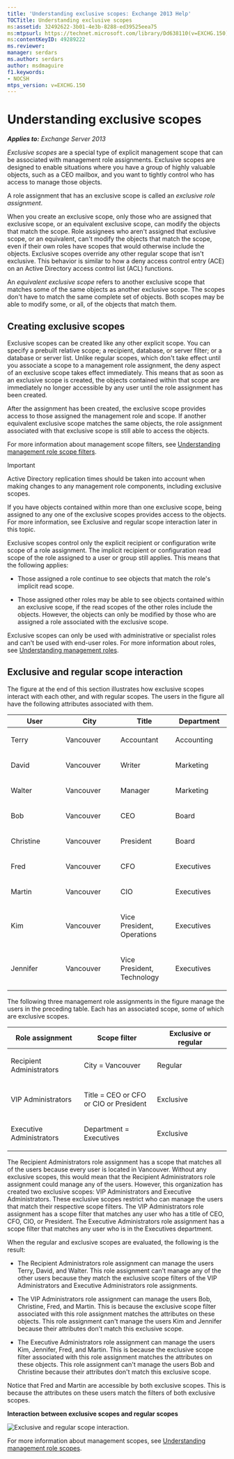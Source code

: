 ```yaml
---
title: 'Understanding exclusive scopes: Exchange 2013 Help'
TOCTitle: Understanding exclusive scopes
ms:assetid: 32492622-3b01-4e3b-8288-ed39525eea75
ms:mtpsurl: https://technet.microsoft.com/library/Dd638110(v=EXCHG.150)
ms:contentKeyID: 49289222
ms.reviewer: 
manager: serdars
ms.author: serdars
author: msdmaguire
f1.keywords:
- NOCSH
mtps_version: v=EXCHG.150
---
```


# Understanding exclusive scopes

_**Applies to:** Exchange Server 2013_

*Exclusive scopes* are a special type of explicit management scope that can be associated with management role assignments. Exclusive scopes are designed to enable situations where you have a group of highly valuable objects, such as a CEO mailbox, and you want to tightly control who has access to manage those objects.

A role assignment that has an exclusive scope is called an *exclusive role assignment*.

When you create an exclusive scope, only those who are assigned that exclusive scope, or an equivalent exclusive scope, can modify the objects that match the scope. Role assignees who aren't assigned that exclusive scope, or an equivalent, can't modify the objects that match the scope, even if their own roles have scopes that would otherwise include the objects. Exclusive scopes override any other regular scope that isn't exclusive. This behavior is similar to how a deny access control entry (ACE) on an Active Directory access control list (ACL) functions.

An *equivalent exclusive scope* refers to another exclusive scope that matches some of the same objects as another exclusive scope. The scopes don't have to match the same complete set of objects. Both scopes may be able to modify some, or all, of the objects that match them.

## Creating exclusive scopes

Exclusive scopes can be created like any other explicit scope. You can specify a prebuilt relative scope; a recipient, database, or server filter; or a database or server list. Unlike regular scopes, which don't take effect until you associate a scope to a management role assignment, the deny aspect of an exclusive scope takes effect immediately. This means that as soon as an exclusive scope is created, the objects contained within that scope are immediately no longer accessible by any user until the role assignment has been created.

After the assignment has been created, the exclusive scope provides access to those assigned the management role and scope. If another equivalent exclusive scope matches the same objects, the role assignment associated with that exclusive scope is still able to access the objects.

For more information about management scope filters, see [Understanding management role scope filters](understanding-management-role-scope-filters-exchange-2013-help.md).

> [!IMPORTANT]
> Active Directory replication times should be taken into account when making changes to any management role components, including exclusive scopes.

If you have objects contained within more than one exclusive scope, being assigned to any one of the exclusive scopes provides access to the objects. For more information, see Exclusive and regular scope interaction later in this topic.

Exclusive scopes control only the explicit recipient or configuration write scope of a role assignment. The implicit recipient or configuration read scope of the role assigned to a user or group still applies. This means that the following applies:

  - Those assigned a role continue to see objects that match the role's implicit read scope.

  - Those assigned other roles may be able to see objects contained within an exclusive scope, if the read scopes of the other roles include the objects. However, the objects can only be modified by those who are assigned a role associated with the exclusive scope.

Exclusive scopes can only be used with administrative or specialist roles and can't be used with end-user roles. For more information about roles, see [Understanding management roles](understanding-management-roles-exchange-2013-help.md).

## Exclusive and regular scope interaction

The figure at the end of this section illustrates how exclusive scopes interact with each other, and with regular scopes. The users in the figure all have the following attributes associated with them.

<table>
<colgroup>
<col style="width: 25%" />
<col style="width: 25%" />
<col style="width: 25%" />
<col style="width: 25%" />
</colgroup>
<thead>
<tr class="header">
<th>User</th>
<th>City</th>
<th>Title</th>
<th>Department</th>
</tr>
</thead>
<tbody>
<tr class="odd">
<td><p>Terry</p></td>
<td><p>Vancouver</p></td>
<td><p>Accountant</p></td>
<td><p>Accounting</p></td>
</tr>
<tr class="even">
<td><p>David</p></td>
<td><p>Vancouver</p></td>
<td><p>Writer</p></td>
<td><p>Marketing</p></td>
</tr>
<tr class="odd">
<td><p>Walter</p></td>
<td><p>Vancouver</p></td>
<td><p>Manager</p></td>
<td><p>Marketing</p></td>
</tr>
<tr class="even">
<td><p>Bob</p></td>
<td><p>Vancouver</p></td>
<td><p>CEO</p></td>
<td><p>Board</p></td>
</tr>
<tr class="odd">
<td><p>Christine</p></td>
<td><p>Vancouver</p></td>
<td><p>President</p></td>
<td><p>Board</p></td>
</tr>
<tr class="even">
<td><p>Fred</p></td>
<td><p>Vancouver</p></td>
<td><p>CFO</p></td>
<td><p>Executives</p></td>
</tr>
<tr class="odd">
<td><p>Martin</p></td>
<td><p>Vancouver</p></td>
<td><p>CIO</p></td>
<td><p>Executives</p></td>
</tr>
<tr class="even">
<td><p>Kim</p></td>
<td><p>Vancouver</p></td>
<td><p>Vice President, Operations</p></td>
<td><p>Executives</p></td>
</tr>
<tr class="odd">
<td><p>Jennifer</p></td>
<td><p>Vancouver</p></td>
<td><p>Vice President, Technology</p></td>
<td><p>Executives</p></td>
</tr>
</tbody>
</table>

The following three management role assignments in the figure manage the users in the preceding table. Each has an associated scope, some of which are exclusive scopes.

<table>
<colgroup>
<col style="width: 33%" />
<col style="width: 33%" />
<col style="width: 33%" />
</colgroup>
<thead>
<tr class="header">
<th>Role assignment</th>
<th>Scope filter</th>
<th>Exclusive or regular</th>
</tr>
</thead>
<tbody>
<tr class="odd">
<td><p>Recipient Administrators</p></td>
<td><p>City = Vancouver</p></td>
<td><p>Regular</p></td>
</tr>
<tr class="even">
<td><p>VIP Administrators</p></td>
<td><p>Title = CEO or CFO or CIO or President</p></td>
<td><p>Exclusive</p></td>
</tr>
<tr class="odd">
<td><p>Executive Administrators</p></td>
<td><p>Department = Executives</p></td>
<td><p>Exclusive</p></td>
</tr>
</tbody>
</table>

The Recipient Administrators role assignment has a scope that matches all of the users because every user is located in Vancouver. Without any exclusive scopes, this would mean that the Recipient Administrators role assignment could manage any of the users. However, this organization has created two exclusive scopes: VIP Administrators and Executive Administrators. These exclusive scopes restrict who can manage the users that match their respective scope filters. The VIP Administrators role assignment has a scope filter that matches any user who has a title of CEO, CFO, CIO, or President. The Executive Administrators role assignment has a scope filter that matches any user who is in the Executives department.

When the regular and exclusive scopes are evaluated, the following is the result:

  - The Recipient Administrators role assignment can manage the users Terry, David, and Walter. This role assignment can't manage any of the other users because they match the exclusive scope filters of the VIP Administrators and Executive Administrators role assignments.

  - The VIP Administrators role assignment can manage the users Bob, Christine, Fred, and Martin. This is because the exclusive scope filter associated with this role assignment matches the attributes on these objects. This role assignment can't manage the users Kim and Jennifer because their attributes don't match this exclusive scope.

  - The Executive Administrators role assignment can manage the users Kim, Jennifer, Fred, and Martin. This is because the exclusive scope filter associated with this role assignment matches the attributes on these objects. This role assignment can't manage the users Bob and Christine because their attributes don't match this exclusive scope.

Notice that Fred and Martin are accessible by both exclusive scopes. This is because the attributes on these users match the filters of both exclusive scopes.

**Interaction between exclusive scopes and regular scopes**

![Exclusive and regular scope interaction.](images/Dd638110.0aa26d1d-1fa6-44d8-802d-83d75cd2624c(EXCHG.150).jpg "Exclusive and regular scope interaction")

For more information about management scopes, see [Understanding management role scopes](understanding-management-role-scopes-exchange-2013-help.md).
